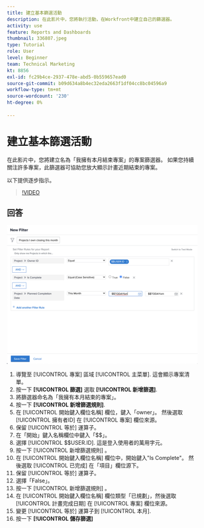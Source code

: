 ```yaml
---
title: 建立基本篩選活動
description: 在此影片中，您將執行活動，在Workfront中建立自己的篩選器。
activity: use
feature: Reports and Dashboards
thumbnail: 336807.jpeg
type: Tutorial
role: User
level: Beginner
team: Technical Marketing
kt: 8856
exl-id: fc29b4ce-2937-478e-abd5-0b559657ead0
source-git-commit: b09d634a8b4ec32eda2663f1df04cc8bc04596a9
workflow-type: tm+mt
source-wordcount: '230'
ht-degree: 0%

---
```


# 建立基本篩選活動

在此影片中，您將建立名為「我擁有本月結束專案」的專案篩選器。 如果您持續關注許多專案，此篩選器可協助您放大顯示計畫近期結束的專案。

以下提供逐步指示。

>[!VIDEO](https://video.tv.adobe.com/v/336807/?quality=12)

## 回答

![要建立新濾鏡的螢幕影像](assets/basic-filter-activity-updated-6-15-21.png)

1. 導覽至 [!UICONTROL 專案] 區域 [!UICONTROL 主菜單]. 這會顯示專案清單。
1. 按一下 **[!UICONTROL 篩選]** 選取 **[!UICONTROL 新增篩選]**.
1. 將篩選器命名為「我擁有本月結束的專案」。
1. 按一下 **[!UICONTROL 新增篩選規則]**.
1. 在 [!UICONTROL 開始鍵入欄位名稱] 欄位，鍵入「owner」。 然後選取 [!UICONTROL 擁有者ID] 在 [!UICONTROL 專案] 欄位來源。
1. 保留 [!UICONTROL 等於] 運算子。
1. 在「開始」鍵入名稱欄位中鍵入「$$」。
1. 選擇 [!UICONTROL $$USER.ID]. 這是登入使用者的萬用字元。
1. 按一下 [!UICONTROL 新增篩選規則] 。
1. 在 [!UICONTROL 開始鍵入欄位名稱] 欄位中，開始鍵入&quot;Is Complete&quot;。 然後選取 [!UICONTROL 已完成] 在「項目」欄位源下。
1. 保留 [!UICONTROL 等於] 運算子。
1. 選擇「False」。
1. 按一下 [!UICONTROL 新增篩選規則] 。
1. 在 [!UICONTROL 開始鍵入欄位名稱] 欄位類型「已規劃」，然後選取 [!UICONTROL 計畫完成日期] 在 [!UICONTROL 專案] 欄位來源。
1. 變更 [!UICONTROL 等於] 運算子到 [!UICONTROL 本月].
1. 按一下 **[!UICONTROL 儲存篩選]**
